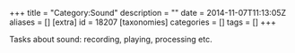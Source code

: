 +++
title = "Category:Sound"
description = ""
date = 2014-11-07T11:13:05Z
aliases = []
[extra]
id = 18207
[taxonomies]
categories = []
tags = []
+++

Tasks about sound: recording, playing, processing etc.
